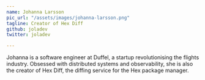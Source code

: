 ```yaml
---
name: Johanna Larsson
pic_url: "/assets/images/johanna-larsson.png"
tagline: Creator of Hex Diff
github: joladev
twitter: joladev

---
```

Johanna is a software engineer at Duffel, a startup revolutionising the flights industry. Obsessed with distributed systems and observability, she is also the creator of Hex Diff, the diffing service for the Hex package manager.